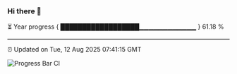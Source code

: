 ### Hi there 👋

⏳ Year progress { ██████████████████▁▁▁▁▁▁▁▁▁▁▁▁ } 61.18 %

---

⏰ Updated on Tue, 12 Aug 2025 07:41:15 GMT

![Progress Bar CI](https://github.com/IshwaranRudhara/GIT-ACTION/workflows/Progress%20Bar%20CI/badge.svg)
